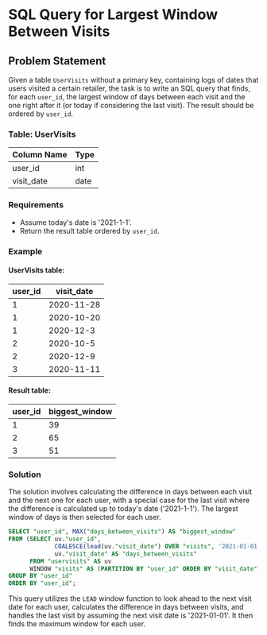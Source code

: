 # SQL Query for Largest Window Between Visits

## Problem Statement

Given a table `UserVisits` without a primary key, containing logs of dates that users visited a certain retailer, the task is to write an SQL query that finds, for each `user_id`, the largest window of days between each visit and the one right after it (or today if considering the last visit). The result should be ordered by `user_id`.

### Table: UserVisits

| Column Name | Type |
|-------------|------|
| user_id     | int  |
| visit_date  | date |

### Requirements

- Assume today's date is '2021-1-1'.
- Return the result table ordered by `user_id`.

### Example

#### UserVisits table:

| user_id | visit_date |
|---------|------------|
| 1       | 2020-11-28 |
| 1       | 2020-10-20 |
| 1       | 2020-12-3  |
| 2       | 2020-10-5  |
| 2       | 2020-12-9  |
| 3       | 2020-11-11 |

#### Result table:

| user_id | biggest_window|
|---------|---------------|
| 1       | 39            |
| 2       | 65            |
| 3       | 51            |

### Solution

The solution involves calculating the difference in days between each visit and the next one for each user, with a special case for the last visit where the difference is calculated up to today's date ('2021-1-1'). The largest window of days is then selected for each user.

```sql
SELECT "user_id", MAX("days_between_visits") AS "biggest_window"
FROM (SELECT uv."user_id",
             COALESCE(lead(uv."visit_date") OVER "visits", '2021-01-01'::date) -
             uv."visit_date" AS "days_between_visits"
      FROM "uservisits" AS uv
      WINDOW "visits" AS (PARTITION BY "user_id" ORDER BY "visit_date")) AS subquery
GROUP BY "user_id"
ORDER BY "user_id";
```

This query utilizes the `LEAD` window function to look ahead to the next visit date for each user, calculates the difference in days between visits, and handles the last visit by assuming the next visit date is '2021-01-01'. It then finds the maximum window for each user.